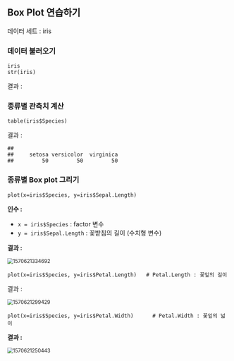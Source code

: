## Box Plot 연습하기

데이터 세트 : iris



### 데이터 불러오기

```{r}
iris
str(iris)
```

결과 :



### 종류별 관측치 계산

```{r}
table(iris$Species)
```

결과 :

```
## 
##     setosa versicolor  virginica 
##         50         50         50 
```



### 종류별 Box plot 그리기

```{r}
plot(x=iris$Species, y=iris$Sepal.Length)
```

**인수 :**

- `x = iris$Species` : factor 변수
- `y = iris$Sepal.Length` : 꽃받침의 길이 (수치형 변수)

**결과 :**

<img src="C:\GitHub-Reposi\R-master\R-for-BigData-Analysis\images\1570621334692.png" alt="1570621334692" style="zoom:80%;" />

```{r}
plot(x=iris$Species, y=iris$Petal.Length)   # Petal.Length : 꽃잎의 길이
```

결과 :

<img src="C:\GitHub-Reposi\R-master\R-for-BigData-Analysis\images\1570621299429.png" alt="1570621299429" style="zoom:80%;" />

```{r}
plot(x=iris$Species, y=iris$Petal.Width)      # Petal.Width : 꽃잎의 넓이
```

**결과 :**

<img src="C:\GitHub-Reposi\R-master\R-for-BigData-Analysis\images\1570621250443.png" alt="1570621250443" style="zoom:80%;" />